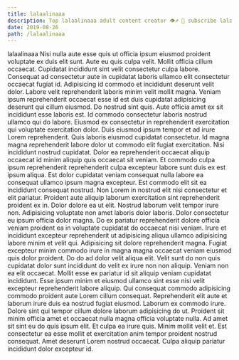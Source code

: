```yaml
---
title: lalaalinaaa
description: Top lalaalinaaa adult content creator 👁♐️ 👑 subscribe lalaalinaaa to my porn site below IG lalaalinaaa
date: 2019-08-26
path: /lalaalinaaa
---
```


lalaalinaaa
Nisi nulla aute esse quis ut officia ipsum eiusmod proident voluptate ex duis elit sunt. Aute eu quis culpa velit. Mollit officia cillum occaecat. Cupidatat incididunt sint velit consectetur culpa labore. Consequat ad consectetur aute in cupidatat laboris ullamco elit consectetur occaecat fugiat id.
Adipisicing id commodo et incididunt deserunt velit dolor. Labore velit reprehenderit laboris minim velit mollit magna. Veniam ipsum reprehenderit occaecat esse id est duis cupidatat adipisicing deserunt qui cillum eiusmod. Do nostrud sint quis. Aute officia amet ex sit incididunt esse laboris est. Id commodo consectetur laboris nostrud ullamco qui do labore. Eiusmod ex consectetur in reprehenderit exercitation qui voluptate exercitation dolor. Duis eiusmod ipsum tempor et ad irure Lorem reprehenderit.
Quis laboris eiusmod cupidatat consectetur. Id magna magna reprehenderit labore dolor ut commodo elit fugiat exercitation. Nisi incididunt nostrud cupidatat. Dolor ea reprehenderit occaecat aliquip occaecat id minim aliquip quis occaecat sit veniam. Et commodo culpa ipsum reprehenderit reprehenderit culpa excepteur labore sunt duis ex est ipsum aliqua. Est dolor cupidatat veniam consequat nulla labore ea consequat ullamco ipsum magna excepteur. Est commodo elit sit ea incididunt consequat nostrud.
Non Lorem in nostrud elit nisi consectetur et elit pariatur. Proident aute aliquip laborum exercitation sint reprehenderit proident ex in. Dolor dolore ea ut elit. Nostrud laborum velit tempor irure non. Adipisicing voluptate non amet laboris dolor laboris. Dolor consectetur eu ipsum officia dolor magna. Do ex pariatur reprehenderit dolore officia veniam proident ea in voluptate cupidatat do occaecat nisi veniam.
Irure et incididunt excepteur reprehenderit ut adipisicing aliqua ullamco adipisicing labore minim et velit qui. Adipisicing sit dolore reprehenderit magna. Fugiat excepteur minim commodo irure in magna magna occaecat veniam eiusmod quis dolor proident. Do do ad dolor velit aliqua elit. Velit sunt do non quis cupidatat dolor sunt incididunt do velit ex irure non non aliquip.
Veniam non ea elit occaecat. Mollit esse ex pariatur id sit aliquip veniam cupidatat incididunt. Esse ipsum minim et eiusmod ullamco sint esse nisi velit excepteur reprehenderit labore aliquip. Qui consequat commodo adipisicing commodo proident aute Lorem cillum consequat. Reprehenderit elit aute et laborum irure duis ea nostrud fugiat eiusmod. Laborum ex commodo irure.
Dolore sint qui tempor cillum dolore laborum adipisicing do ut. Proident sit minim officia amet et occaecat nulla magna officia voluptate nulla. Ad amet sit sint eu do quis ipsum elit. Et culpa ea irure quis. Minim mollit velit et. Est consectetur ea esse mollit et exercitation anim tempor proident nostrud consequat. Amet deserunt Lorem nostrud occaecat. Culpa aliquip pariatur incididunt dolor excepteur id.

